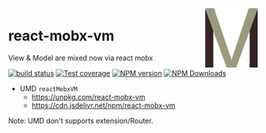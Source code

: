 <img src="./logo.svg" alt="logo" height="120" align="right" />

# react-mobx-vm

View & Model are mixed now via react mobx

[![build status](https://img.shields.io/travis/imcuttle/react-mobx-vm/master.svg?style=flat-square)](https://travis-ci.org/imcuttle/react-mobx-vm)
[![Test coverage](https://img.shields.io/codecov/c/github/imcuttle/react-mobx-vm.svg?style=flat-square)](https://codecov.io/github/imcuttle/react-mobx-vm?branch=master)
[![NPM version](https://img.shields.io/npm/v/react-mobx-vm.svg?style=flat-square)](https://www.npmjs.com/package/react-mobx-vm)
[![NPM Downloads](https://img.shields.io/npm/dm/react-mobx-vm.svg?style=flat-square&maxAge=43200)](https://www.npmjs.com/package/react-mobx-vm)

- UMD `reactMobxVM`
  - https://unpkg.com/react-mobx-vm
  - https://cdn.jsdelivr.net/npm/react-mobx-vm

Note: UMD don't supports extension/Router.